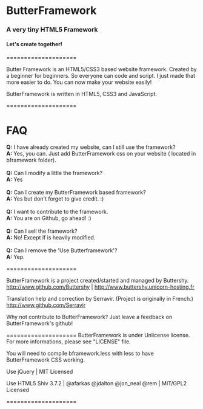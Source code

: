 
# ButterFramework

### A very tiny HTML5 Framework

#### Let's create together!

====================

Butter Framework is an HTML5/CSS3 based website framework. Created by a beginner for beginners.
So everyone can code and script. I just made that more easier to do.
You can now make your website easily!

ButterFramework is written in HTML5, CSS3 and JavaScript.

====================
# FAQ

<strong>Q:</strong> I have already created my website, can I still use the framework?
<br>
<strong>A:</strong> Yes, you can. Just add ButterFramework css on your website ( located in bframework folder).
<br><br>
<strong>Q:</strong> Can I modify a little the framework?
<br>
<strong>A:</strong> Yes
<br><br>
<strong>Q:</strong> Can I create my ButterFramework based framework?
<br>
<strong>A:</strong> Yes but don't forget to give credit. :)
<br><br>
<strong>Q:</strong> I want to contribute to the framework.
<br>
<strong>A:</strong> You are on Github, go ahead! :) 
<br><br>
<strong>Q:</strong> Can I sell the framework?
<br>
<strong>A:</strong> No! Except if is heavily modified.
<br><br>
<strong>Q:</strong> Can I remove the 'Use Butterframework'?
<br>
<strong>A:</strong> Yep.
<br>

====================

ButterFramework is a project created/started and managed by Buttershy.<br />
http://www.github.com/Buttershy | http://www.buttershy.unicorn-hosting.fr

Translation help and correction by Serravir. (Project is originally in French.)<br />
http://www.github.com/Serravir

Why not contribute to ButterFramework? Just leave a feedback on ButterFramework's github!

====================
ButterFramework is under Unlicense license. For more informations, please see "LICENSE" file.

You will need to compile bframework.less with less to have ButterFramework CSS working.

Use jQuery | MIT Licensed

Use HTML5 Shiv 3.7.2 | @afarkas @jdalton @jon_neal @rem | MIT/GPL2 Licensed

====================
